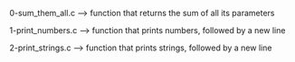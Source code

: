 0-sum_them_all.c --> function that returns the sum of all its parameters


1-print_numbers.c --> function that prints numbers, followed by a new line


2-print_strings.c --> function that prints strings, followed by a new line


